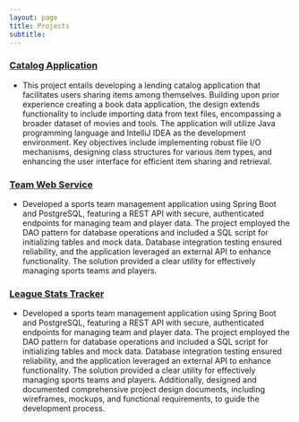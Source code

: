 ```yaml
---
layout: page
title: Projects
subtitle: 
---
```


### [Catalog Application](https://github.com/eddyg023/TEFinalProjects)

- This project entails developing a lending catalog application that facilitates users sharing items among
 themselves. Building upon prior experience creating a book data application, the design extends functionality to include importing
 data from text files, encompassing a broader dataset of movies and tools. The application will utilize Java programming language
 and IntelliJ IDEA as the development environment. Key objectives include implementing robust file I/O mechanisms, designing
 class structures for various item types, and enhancing the user interface for efficient item sharing and retrieval.

### [Team Web Service](https://github.com/eddyg023/TEFinalProjects)

- Developed a sports team management application using Spring Boot and PostgreSQL, featuring a REST API
 with secure, authenticated endpoints for managing team and player data. The project employed the DAO pattern for database
 operations and included a SQL script for initializing tables and mock data. Database integration testing ensured reliability, and the
 application leveraged an external API to enhance functionality. The solution provided a clear utility for effectively managing sports
 teams and players.

### [League Stats Tracker](https://github.com/eddyg023/TEFinalProjects)

- Developed a sports team management application using Spring Boot and PostgreSQL, featuring a REST
 API with secure, authenticated endpoints for managing team and player data. The project employed the DAO pattern for database
 operations and included a SQL script for initializing tables and mock data. Database integration testing ensured reliability, and the
 application leveraged an external API to enhance functionality. The solution provided a clear utility for effectively managing sports
 teams and players. Additionally, designed and documented comprehensive project design documents, including wireframes,
 mockups, and functional requirements, to guide the development process.